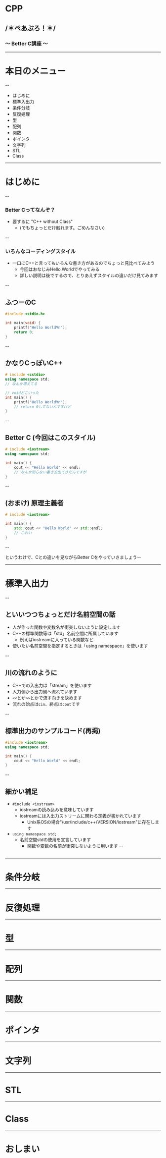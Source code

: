 # CPP
## /＊ぺあぷろ！＊/
### 〜 Better C講座 〜

---

# 本日のメニュー

--

* はじめに
* 標準入出力
* 条件分岐
* 反復処理
* 型
* 配列
* 関数
* ポインタ
* 文字列
* STL
* Class

---

# はじめに

--

### Better Cってなんぞ？
* 要するに "C++ without Class"
	* (でもちょっとだけ触れます。ごめんなさい)

--

### いろんなコーディングスタイル
* 一口にC++と言ってもいろんな書き方があるのでちょっと見比べてみよう
	* 今回はおなじみHello Worldでやってみる
	* 詳しい説明は後でするので、とりあえずスタイルの違いだけ見てみます

--

## ふつーのC
```c:hello.c
#include <stdio.h>

int main(void) {
	printf("Hello World¥n");
	return 0;
}
```

--

## かなりCっぽいC++

```c++:hello.cpp
# include <cstdio>
using namespace std;
// なんか増えてる

// voidどこいった
int main() {
	printf("Hello World¥n");
	// return 0してないんですけど
}
```

--

## Better C (今回はこのスタイル)

```c++:hello.cpp
# include <iostream>
using namespace std;

int main() {
	cout << "Hello World" << endl;
	// なんか知らない書き方出てきたんですが
}
```

--

## (おまけ) 原理主義者

```c++:hello.cpp
# include <iostream>

int main() {
	std::cout << "Hello World" << std::endl;
	// こわい
}
```

--

というわけで、Cとの違いを見ながらBetter Cをやっていきましょうー

---

# 標準入出力

--

## といいつつちょっとだけ名前空間の話
* 人が作った関数や変数名が衝突しないように設定します
* C++の標準関数等は「std」名前空間に所属しています
  * 例えばiostreamに入っている関数など
* 使いたい名前空間を指定するときは「using namespace」を使います

--

## 川の流れのように
* C++での入出力は「stream」を使います
* 入力側から出力側へ流れています
* `<<`とか`>>`とかで流す向きを決めます
* 流れの始点は`cin`、終点は`cout`です

--

## 標準出力のサンプルコード(再掲)

```c++:hello.cpp
#include <iostream>
using namespace std;

int main() {
	cout << "Hello World" << endl;	
}
```

--

## 細かい補足
* `#include <iostream>`
	* iostreamの読み込みを意味しています
	* iostreamには入出力ストリームに関わる定義が書かれています
		* Unix系OSの場合"/usr/include/c++/VERSION/iostream"に存在します
* `using namespace std;`
	* 名前空間stdの使用を宣言しています
		* 関数や変数の名前が衝突しないように用います
--

## 

---

# 条件分岐

---

# 反復処理

---

# 型

---

# 配列

---

# 関数

---

# ポインタ

---

# 文字列

---

# STL

---

# Class

---

# おしまい
